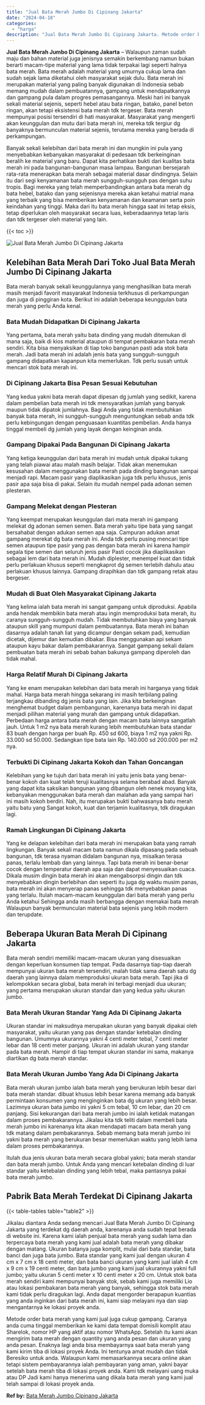 ```yaml
---
title: "Jual Bata Merah Jumbo Di Cipinang Jakarta"
date: "2024-04-18"
categories: 
  - "harga"
description: "Jual Bata Merah Jumbo Di Cipinang Jakarta. Metode order bata merah yang kami jual juga cukup gampang. Caranya anda cuma tinggal memberikan ke kami data tempa..."
---
```


**Jual Bata Merah Jumbo Di Cipinang Jakarta** – Walaupun zaman sudah maju dan bahan material juga jenisnya semakin berkembang namun bukan berarti macam-tipe material yang lama tidak terpakai lagi seperti halnya bata merah. Bata merah adalah material yang umurnya cukup lama dan sudah sejak lama diketahui oleh masyarakat sejak dulu. Bata merah ini merupakan material yang paling banyak digunakan di Indonesia sebab memang mudah dalam pembuatannya, gampang untuk mendapatkannya dan gampang pula dalam progres pemasangannya. Meski hari ini banyak sekali material sejenis, seperti hebel atau bata ringan, batako, panel beton ringan, akan tetapi eksistensi bata merah tdk tergeser. Bata merah mempunyai posisi tersendiri di hati masyarakat. Masyarakat yang mengerti akan keunggulan dan mutu dari bata merah ini, mereka tdk tergiur dg banyaknya bermunculan material sejenis, terutama mereka yang berada di perkampungan.

Banyak sekali kelebihan dari bata merah ini dan mungkin ini pula yang menyebabkan kebanyakan masyarakat di pedesaan tdk berkeinginan beralih ke material yang baru. Dapat kita perhatikan bukti dari kualitas bata merah ini pada bangunan-bangunan masa lampau. Bangunan bersejarah rata-rata menerapkan bata merah sebagai material dasar dindingnya. Selain itu dari segi kenyamanan bata merah sungguh-sungguh pas dengan suhu tropis. Bagi mereka yang telah memperbandingkan antara bata merah dg bata hebel, batako dan yang sejenisnya mereka akan ketahui matrial mana yang terbaik yang bisa memberikan kenyamanan dan keamanan serta poin keindahan yang tinggi. Maka dari itu bata merah hingga saat ini tetap eksis, tetap diperlukan oleh masyarakat secara luas, keberadaannya tetap laris dan tdk tergeser oleh material yang lain.

{{< toc >}}

![Jual Bata Merah Jumbo Di Cipinang Jakarta](/images/jual-bata-merah-15.png)

## Kelebihan Bata Merah Dari Toko Jual Bata Merah Jumbo Di Cipinang Jakarta

Bata merah banyak sekali keunggulannya yang menghasilkan bata merah masih menjadi favorit masyarakat Indonesia terkhusus di perkampungan dan juga di pinggiran kota. Berikut ini adalah beberapa keunggulan bata merah yang perlu Anda kenal.

### Bata Mudah Didapatkan Di Cipinang Jakarta

Yang pertama, bata merah yaitu bata dinding yang mudah ditemukan di mana saja, baik di kios material ataupun di tempat pembakaran bata merah sendiri. Kita bisa menyaksikan di tiap toko bangunan pasti ada stok bata merah. Jadi bata merah ini adalah jenis bata yang sungguh-sungguh gampang didapatkan kapanpun kita memerlukan. Tdk perlu susah untuk mencari stok bata merah ini.

### Di Cipinang Jakarta Bisa Pesan Sesuai Kebutuhan

Yang kedua yakni bata merah dapat dipesan dg jumlah yang sedikit, karena dalam pembelian bata merah ini tdk mensyaratkan jumlah yang banyak maupun tidak dipatok jumlahnya. Bagi Anda yang tidak membutuhkan banyak bata merah, ini sungguh-sungguh menguntungkan sebab anda tdk perlu kebingungan dengan penguasaan kuantitas pembelian. Anda hanya tinggal membeli dg jumlah yang layak dengan keinginan anda.

### Gampang Dipakai Pada Bangunan Di Cipinang Jakarta

Yang ketiga keunggulan dari bata merah ini mudah untuk dipakai tukang yang telah piawai atau malah masih belajar. Tidak akan menemukan kesusahan dalam menggunakan bata merah pada dinding bangunan sampai menjadi rapi. Macam pasir yang diaplikasikan juga tdk perlu khusus, jenis pasir apa saja bisa di pakai. Selain itu mudah nempel pada adonan semen plesteran.

### Gampang Melekat dengan Plesteran

Yang keempat merupakan keunggulan dari mata merah ini gampang melekat dg adonan semen semen. Bata merah yaitu tipe bata yang sangat bersahabat dengan adukan semen apa saja. Campuran adukan amat gampang merekat dg bata merah ini. Anda tdk perlu pusing mencari tipe semen ataupun tipe pasir yang pas dengan bata merah ini karena hampir segala tipe semen dan seluruh jenis pasir Pasti cocok jika diaplikasikan sebagai lem dari bata merah ini. Mudah diplester, menempel kuat dan tidak perlu perlakuan khusus seperti mengkaprot dg semen terlebih dahulu atau perlakuan khusus lainnya. Gampang dirapihkan dan tdk gampang retak atau bergeser.

### Mudah di Buat Oleh Masyarakat Cipinang Jakarta

Yang kelima ialah bata merah ini sangat gampang untuk diproduksi. Apabila anda hendak membikin bata merah atau ingin memproduksi bata merah, itu caranya sungguh-sungguh mudah. Tidak membutuhkan biaya yang banyak ataupun skill yang mumpuni dalam pembuatannya. Bata merah ini bahan dasarnya adalah tanah liat yang dicampur dengan sekam padi, kemudian dicetak, dijemur dan kemudian dibakar. Bisa menggunakan api sekam ataupun kayu bakar dalam pembakarannya. Sangat gampang sekali dalam pembuatan bata merah ini sebab bahan bakunya gampang diperoleh dan tidak mahal.

### Harga Relatif Murah Di Cipinang Jakarta

Yang ke enam merupakan kelebihan dari bata merah ini harganya yang tidak mahal. Harga bata merah hingga sekarang ini masih terbilang paling terjangkau dibanding dg jenis bata yang lain. Jika kita berkeinginan menghemat budget dalam pembangunan, karenanya bata merah ini dapat menjadi pilihan material yang murah dan gampang untuk didapatkan. Perbedaan harga antara bata merah dengan macam bata lainnya sangatlah jauh. Untuk 1 m2 nya bata merah kurang lebih membutuhkan bata standar 83 buah dengan harga per buah Rp. 450 sd 600, biaya 1 m2 nya yakni Rp. 33.000 sd 50.000. Sedangkan tipe bata lain Rp. 140.000 sd 200.000 per m2 nya.

### Terbukti Di Cipinang Jakarta Kokoh dan Tahan Goncangan

Kelebihan yang ke tujuh dari bata merah ini yaitu jenis bata yang benar-benar kokoh dan kuat telah teruji kualitasnya selama berabad abad. Banyak yang dapat kita saksikan bangunan yang dibangun oleh nenek moyang kita, kebanyakan menggunakan bata merah dan malahan ada yang sampai hari ini masih kokoh berdiri. Nah, itu merupakan bukti bahwasanya batu merah yaitu batu yang Sangat kokoh, kuat dan terjamin kualitasnya, tdk diragukan lagi.

### Ramah Lingkungan Di Cipinang Jakarta

Yang ke delapan kelebihan dari bata merah ini merupakan bata yang ramah lingkungan. Banyak sekali macam bata namun dikala dipasang pada sebuah bangunan, tdk terasa nyaman didalam bangunan nya, misalkan terasa panas, terlalu lembab dan yang lainnya. Tapi bata merah ini benar-benar cocok dengan temperatur daerah apa saja dan dapat menyesuaikan cuaca. Dikala musim dingin bata merah ini akan mengabsorpsi dingin dan tdk menyebabkan dingin berlebihan dan seperti itu juga dg waktu musim panas, bata merah ini akan menyerap panas sehingga tdk menyebabkan panas yang terlalu. Itulah macam-macam keunggulan dari bata merah yang perlu Anda ketahui Sehingga anda masih berbangga dengan memakai bata merah Walaupun banyak bermunculan material bata sejenis yang lebih modern dan terupdate.

## Beberapa Ukuran Bata Merah Di Cipinang Jakarta

Bata merah sendiri memiliki macam-macam ukuran yang disesuaikan dengan keperluan konsumen tiap tempat. Pada dasarnya tiap-tiap daerah mempunyai ukuran bata merah tersendiri, malah tidak sama daerah satu dg daerah yang lainnya dalam memproduksi ukuran bata merah. Tapi jika di kelompokkan secara global, bata merah ini terbagi menjadi dua ukuran; yang pertama merupakan ukuran standar dan yang kedua yaitu ukuran jumbo.

### Bata Merah Ukuran Standar Yang Ada Di Cipinang Jakarta

Ukuran standar ini maksudnya merupakan ukuran yang banyak dipakai oleh masyarakat, yaitu ukuran yang pas dengan standar ketebalan dinding bangunan. Umumnya ukurannya yakni 4 centi meter tebal, 7 centi meter lebar dan 18 centi meter panjang. Ukuran ini adalah ukuran yang standar pada bata merah. Hampir di tiap tempat ukuran standar ini sama, makanya diartikan dg bata merah standar.

### Bata Merah Ukuran Jumbo Yang Ada Di Cipinang Jakarta

Bata merah ukuran jumbo ialah bata merah yang berukuran lebih besar dari bata merah standar. dibuat khusus lebih besar karena memang ada banyak permintaan konsumen yang menginginkan bata dg ukuran yang lebih besar. Lazimnya ukuran bata jumbo ini yakni 5 cm tebal, 10 cm lebar, dan 20 cm panjang. Sisi kekurangan dari bata merah jumbo ini ialah ketidak matangan dalam proses pembakarannya. Jikalau kita tdk teliti dalam membeli bata merah jumbo ini karenanya kita akan mendapati macam bata merah yang tdk matang dalam pembakarannya. Sebab memang bata merah jumbo ini yakni bata merah yang berukuran besar memerlukan waktu yang lebih lama dalam proses pembakarannya.

Itulah dua jenis ukuran bata merah secara global yakni; bata merah standar dan bata merah jumbo. Untuk Anda yang mencari ketebalan dinding di luar standar yaitu ketebalan dinding yang lebih tebal, maka pantasnya pakai bata merah jumbo.

## Pabrik Bata Merah Terdekat Di Cipinang Jakarta

{{< table-tables table="table2" >}}

Jikalau diantara Anda sedang mencari Jual Bata Merah Jumbo Di Cipinang Jakarta yang terdekat dg daerah anda, karenanya anda sudah tepat berada di website ini. Karena kami ialah penjual bata merah yang sudah lama dan terpercaya bata merah yang kami jual adalah bata merah yang dibakar dengan matang. Ukuran batanya juga komplit, mulai dari bata standar, bata banci dan juga bata jumbo. Bata standar yang kami jual dengan ukuran 4 cm x 7 cm x 18 centi meter, dan bata banci ukuran yang kami jual ialah 4 cm x 9 cm x 19 centi meter, dan bata jumbo yang kami jual ukurannya yakni full jumbo; yaitu ukuran 5 centi meter x 10 centi meter x 20 cm. Untuk stok bata merah sendiri kami mempunyai banyak stok, sebab kami juga memiliki Lio atau lokasi pembakaran bata merah yang banyak, sehingga stok bata merah kami tidak perlu diragukan lagi. Anda dapat mengorder berapapun kuantias yang anda inginkan dari bata merah ini, kami siap melayani nya dan siap mengantarnya ke lokasi proyek anda.

Metode order bata merah yang kami jual juga cukup gampang. Caranya anda cuma tinggal memberikan ke kami data tempat domisili komplit atau Sharelok, nomor HP yang aktif atau nomor WhatsApp. Setelah itu kami akan mengirim bata merah dengan quantity yang anda pesan dan ukuran yang anda pesan. Enaknya lagi anda bisa membayarnya saat bata merah yang kami kirim tiba di lokasi proyek Anda. Ini tentunya amat mudah dan tidak Beresiko untuk anda. Walaupun kami memasarkannya secara online akan tetapi sistem pembayarannya ialah pembayaran yang aman, yakni bayar setelah bata merah tiba di lokasi proyek anda. Kami tdk melayani uang muka atau DP Jadi kami hanya menerima uang dikala bata merah yang kami jual telah sampai di lokasi proyek anda.

**Ref by:** [Bata Merah Jumbo Cipinang Jakarta](https://id.wikipedia.org/wiki/Bata)
